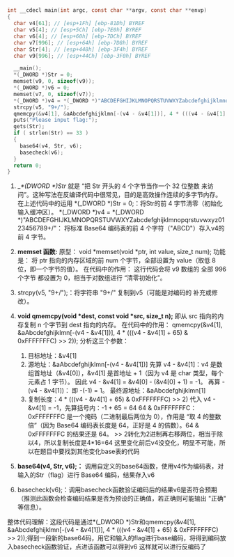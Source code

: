 
## 
```c
int __cdecl main(int argc, const char **argv, const char **envp)
{
  char v4[61]; // [esp+1Fh] [ebp-81Dh] BYREF
  char v5[4]; // [esp+5Ch] [ebp-7E0h] BYREF
  char v6[4]; // [esp+60h] [ebp-7DCh] BYREF
  char v7[996]; // [esp+64h] [ebp-7D8h] BYREF
  char Str[4]; // [esp+448h] [ebp-3F4h] BYREF
  char v9[996]; // [esp+44Ch] [ebp-3F0h] BYREF

  __main();
  *(_DWORD *)Str = 0;
  memset(v9, 0, sizeof(v9));
  *(_DWORD *)v6 = 0;
  memset(v7, 0, sizeof(v7));
  *(_DWORD *)v4 = *(_DWORD *)"ABCDEFGHIJKLMNOPQRSTUVWXYZabcdefghijklmnopqrstuvwxyz0123456789+/";
  strcpy(v5, "9+/");
  qmemcpy(&v4[1], &aAbcdefghijklmn[-(v4 - &v4[1])], 4 * (((v4 - &v4[1] + 65) & 0xFFFFFFFC) >> 2));
  puts("Please input flag:");
  gets(Str);
  if ( strlen(Str) == 33 )
  {
    base64(v4, Str, v6);
    basecheck(v6);
  }
  return 0;
}
```

1. __*(_DWORD *)Str__ 
    就是 “把 Str 开头的 4 个字节当作一个 32 位整数 来访问”。这种写法在反编译代码中很常见，目的是高效操作连续的多字节内存。
    在上述代码中的运用
    *(_DWORD *)Str = 0;：将Str的前 4 字节清零（初始化输入缓冲区）。
    *(_DWORD *)v4 = *(_DWORD *)"ABCDEFGHIJKLMNOPQRSTUVWXYZabcdefghijklmnopqrstuvwxyz0123456789+/"：
    将标准 Base64 编码表的前 4 个字符（"ABCD"）存入v4的前 4 字节。
2. __memset 函数:__
    原型：
    void *memset(void *ptr, int value, size_t num);
    功能是：
    将 ptr 指向的内存区域的前 num 个字节，全部设置为 value（取低 8 位，即一个字节的值）。
    在代码中的作用：
    这行代码会将 v9 数组的 全部 996 个字节 都设置为 0，相当于对数组进行 “清零初始化”。
3.  strcpy(v5, "9+/");：将字符串 "9+/" 复制到v5（可能是对编码的  补充或修改）。

4. __void qmemcpy(void *dest, const void *src, size_t n);__
    即从 src 指向的内存复制 n 个字节到 dest 指向的内存。
    在代码中的作用：
    qmemcpy(&v4[1], &aAbcdefghijklmn[-(v4 - &v4[1])], 4 * (((v4 - &v4[1] + 65) & 0xFFFFFFFC) >> 2));
    分析这三个参数：
    1. 目标地址：&v4[1]
    2. 源地址：&aAbcdefghijklmn[-(v4 - &v4[1])]
        先算 v4 - &v4[1]：v4 是数组首地址（&v4[0]），&v4[1] 是首地址 + 1（因为 v4 是 char 类型，每个元素占 1 字节）。
        因此 v4 - &v4[1] = &v4[0] - (&v4[0] + 1) = -1。
        再算 - (v4 - &v4[1])：
        即 -(-1) = 1。
        最终源地址：&aAbcdefghijklmn[1]
    3. 复制长度：4 * (((v4 - &v4[1] + 65) & 0xFFFFFFFC) >> 2)
        代入 v4 - &v4[1] = -1，先算括号内：-1 + 65 = 64
        64 & 0xFFFFFFFC：0xFFFFFFFC 是一个掩码（二进制最后两位为 0），作用是 “取 4 的整数倍”（因为 Base64 编码表长度是 64，正好是 4 的倍数）。64 & 0xFFFFFFFC 的结果还是 64。
        \>> 2转化为2进制再右移两位，相当于除以4，所以复制长度是4*16=64
        这里变化前后v4没变化，明显不可能，所以在题目中要找到其他变化base表的代码
5. __base64(v4, Str, v6);：__
    调用自定义的base64函数，使用v4作为编码表，对输入的Str（flag）进行 Base64 编码，结果存入v6

6. basecheck(v6);：调用basecheck函数验证编码后的结果v6是否符合预期（推测此函数会检查编码结果是否为预设的正确值，若正确则可能输出 "正确" 等信息）。

整体代码理解：这段代码是通过*(_DWORD *)Str和qmemcpy(&v4[1], &aAbcdefghijklmn[-(v4 - &v4[1])], 4 * (((v4 - &v4[1] + 65) & 0xFFFFFFFC) >> 2));得到一段新的base64码，用它和输入的flag进行base编码，将得到编码放入basecheck函数验证，点进该函数可以得到v6
这样就可以进行反编码了
